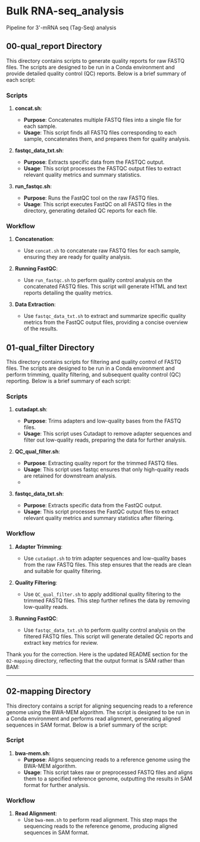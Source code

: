 # Bulk RNA-seq_analysis
Pipeline for 3'-mRNA seq (Tag-Seq) analysis

## 00-qual_report Directory

This directory contains scripts to generate quality reports for raw FASTQ files. The scripts are designed to be run in a Conda environment and provide detailed quality control (QC) reports. Below is a brief summary of each script:

### Scripts

1. **concat.sh**:
   - **Purpose**: Concatenates multiple FASTQ files into a single file for each sample.
   - **Usage**: This script finds all FASTQ files corresponding to each sample, concatenates them, and prepares them for quality analysis.

2. **fastqc_data_txt.sh**:
   - **Purpose**: Extracts specific data from the FASTQC output.
   - **Usage**: This script processes the FASTQC output files to extract relevant quality metrics and summary statistics.

3. **run_fastqc.sh**:
   - **Purpose**: Runs the FastQC tool on the raw FASTQ files.
   - **Usage**: This script executes FastQC on all FASTQ files in the directory, generating detailed QC reports for each file.

### Workflow

1. **Concatenation**:
   - Use `concat.sh` to concatenate raw FASTQ files for each sample, ensuring they are ready for quality analysis.

2. **Running FastQC**:
   - Use `run_fastqc.sh` to perform quality control analysis on the concatenated FASTQ files. This script will generate HTML and text reports detailing the quality metrics.

3. **Data Extraction**:
   - Use `fastqc_data_txt.sh` to extract and summarize specific quality metrics from the FastQC output files, providing a concise overview of the results.



## 01-qual_filter Directory

This directory contains scripts for filtering and quality control of FASTQ files. The scripts are designed to be run in a Conda environment and perform trimming, quality filtering, and subsequent quality control (QC) reporting. Below is a brief summary of each script:

### Scripts

1. **cutadapt.sh**:
   - **Purpose**: Trims adapters and low-quality bases from the FASTQ files.
   - **Usage**: This script uses Cutadapt to remove adapter sequences and filter out low-quality reads, preparing the data for further analysis.

2. **QC_qual_filter.sh**:
   - **Purpose**: Extracting quality report for the trimmed FASTQ files.
   - **Usage**: This script uses fastqc ensures that only high-quality reads are retained for downstream analysis.
   - 
3. **fastqc_data_txt.sh**:
   - **Purpose**: Extracts specific data from the FastQC output.
   - **Usage**: This script processes the FastQC output files to extract relevant quality metrics and summary statistics after filtering.

### Workflow

1. **Adapter Trimming**:
   - Use `cutadapt.sh` to trim adapter sequences and low-quality bases from the raw FASTQ files. This step ensures that the reads are clean and suitable for quality filtering.

2. **Quality Filtering**:
   - Use `QC_qual_filter.sh` to apply additional quality filtering to the trimmed FASTQ files. This step further refines the data by removing low-quality reads.

3. **Running FastQC**:
   - Use `fastqc_data_txt.sh` to perform quality control analysis on the filtered FASTQ files. This script will generate detailed QC reports and extract key metrics for review.
  
Thank you for the correction. Here is the updated README section for the `02-mapping` directory, reflecting that the output format is SAM rather than BAM:

---

## 02-mapping Directory

This directory contains a script for aligning sequencing reads to a reference genome using the BWA-MEM algorithm. The script is designed to be run in a Conda environment and performs read alignment, generating aligned sequences in SAM format. Below is a brief summary of the script:

### Script

1. **bwa-mem.sh**:
   - **Purpose**: Aligns sequencing reads to a reference genome using the BWA-MEM algorithm.
   - **Usage**: This script takes raw or preprocessed FASTQ files and aligns them to a specified reference genome, outputting the results in SAM format for further analysis.

### Workflow

1. **Read Alignment**:
   - Use `bwa-mem.sh` to perform read alignment. This step maps the sequencing reads to the reference genome, producing aligned sequences in SAM format.







